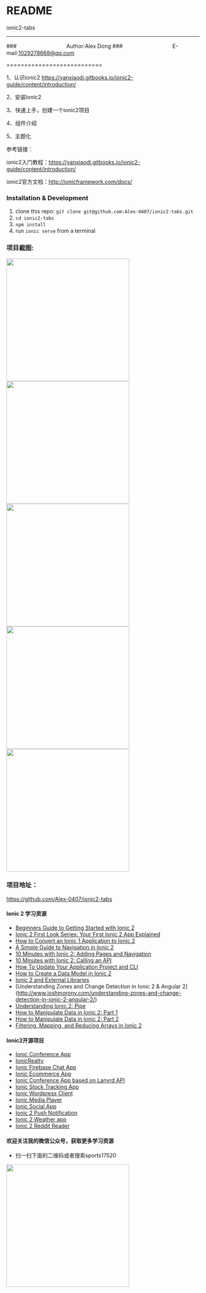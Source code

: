 README
===========================
ionic2-tabs

****
###　　　　　　　　　 Author:Alex Dong
###　　　　　　　　　 E-mail:1029278668@qq.com

===========================

1、认识ionic2   https://yanxiaodi.gitbooks.io/ionic2-guide/content/introduction/

2、安装Ionic2

3、快速上手，创建一个ionic2项目

4、组件介绍

5、主题化


参考链接：

ionic2入门教程：https://yanxiaodi.gitbooks.io/ionic2-guide/content/introduction/

ionic2官方文档：http://ionicframework.com/docs/




### Installation & Development

1. clone this repo: `git clone git@github.com:Alex-0407/ionic2-tabs.git`
2. `cd ionic2-tabs`
3. `npm install`
4. run `ionic serve` from a terminal

### 项目截图:

<img src="https://github.com/Alex-0407/ionic2-tabs/blob/master/src/assets/img/1.PNG" width="320px" style="display:inline;">
    
<img src="https://github.com/Alex-0407/ionic2-tabs/blob/master/src/assets/img/2.PNG" width="320px" style="display:inline;">

<img src="https://github.com/Alex-0407/ionic2-tabs/blob/master/src/assets/img/3.PNG" width="320px" style="display:inline;">

<img src="https://github.com/Alex-0407/ionic2-tabs/blob/master/src/assets/img/4.PNG" width="320px" style="display:inline;">

<img src="https://github.com/Alex-0407/ionic2-tabs/blob/master/src/assets/img/5.PNG" width="320px" style="display:inline;">

### 项目地址：
https://github.com/Alex-0407/ionic2-tabs


#### Ionic 2 学习资源
* [Beginners Guide to Getting Started with Ionic 2](http://www.joshmorony.com/beginners-guide-to-getting-started-with-ionic-2/)
* [Ionic 2 First Look Series: Your First Ionic 2 App Explained](http://www.joshmorony.com/ionic-2-first-look-series-your-first-ionic-2-app-explained/)
* [How to Convert an Ionic 1 Application to Ionic 2](http://www.joshmorony.com/how-to-convert-an-ionic-1-application-to-ionic-2/)
* [A Simple Guide to Navigation in Ionic 2](http://www.joshmorony.com/a-simple-guide-to-navigation-in-ionic-2/)
* [10 Minutes with Ionic 2: Adding Pages and Navigation](http://blog.ionic.io/10-minutes-with-ionic-2-adding-pages-and-navigation/)
* [10 Minutes with Ionic 2: Calling an API](http://blog.ionic.io/10-minutes-with-ionic-2-calling-an-api/)
* [How To Update Your Application Project and CLI](http://www.gajotres.net/ionic-2-how-to-update-your-application-project-and-cli/)
* [How to Create a Data Model in Ionic 2](http://www.joshmorony.com/how-to-create-a-data-model-in-ionic-2/)
* [Ionic 2 and External Libraries](http://mhartington.io/post/ionic2-external-libraries/)
* [Understanding Zones and Change Detection in Ionic 2 & Angular 2] (http://www.joshmorony.com/understanding-zones-and-change-detection-in-ionic-2-angular-2/)
* [Understanding Ionic 2: Pipe](http://mcgivery.com/understanding-ionic-2-pipe/)
* [How to Manipulate Data in Ionic 2: Part 1](http://www.joshmorony.com/how-to-manipulate-data-in-ionic-2-part-1/)
* [How to Manipulate Data in Ionic 2: Part 2](http://www.joshmorony.com/how-to-manipulate-data-in-ionic-2-part-2/)
* [Filtering, Mapping, and Reducing Arrays in Ionic 2](https://www.youtube.com/watch?v=A-4CLa05tp0)



#### Ionic2开源项目
* [Ionic Conference App](https://github.com/driftyco/ionic-conference-app)
* [IonicRealty](https://github.com/ccoenraets/ionic2-realty)
* [Ionic Firebase Chat App](https://github.com/ionic2blueprints/firebase-chat)
* [Ionic Ecommerce App](https://github.com/ionic2blueprints/ionic2-marketcloud)
* [Ionic Conference App based on Lanyrd API](https://github.com/ionic2blueprints/conference-app)
* [Ionic Stock Tracking App](https://github.com/ionic2blueprints/ionic2-stockmarket)
* [Ionic Wordpress Client](https://github.com/ionic2blueprints/ionic2-wp-client)
* [Ionic Media Player](https://github.com/ionic2blueprints/media-player)
* [Ionic Social App](https://github.com/ionic2blueprints/social-app)
* [Ionic 2 Push Notification](https://github.com/aggarwalankush/ionic2-push-base)
* [Ionic 2 Weather app](https://github.com/aggarwalankush/ionic2-mosum)
* [Ionic 2 Reddit Reader](https://github.com/smartapant/ionic2-reddit-reader)

#### 欢迎关注我的微信公众号，获取更多学习资源

* 扫一扫下面的二维码或者搜索sports17520 

<img src="https://mp.weixin.qq.com/cgi-bin/filepage?type=2&begin=0&count=12&group_id=120&t=media/img_list&token=1508358853&lang=zh_CN" width="320px" style="display:inline;">

